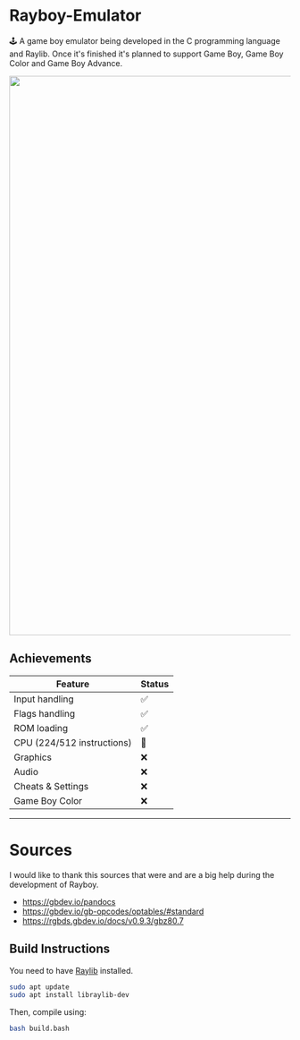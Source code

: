 # Rayboy-Emulator
🕹️ A game boy emulator being developed in the C programming language and Raylib. Once it's finished it's planned to support Game Boy, Game Boy Color and Game Boy Advance.

<img src="https://github.com/user-attachments/assets/13f67c2a-4452-4f55-b4e5-52102cf1ca9f" width="1000"/>


## Achievements

| Feature                     | Status   |
|-----------------------------|----------|
| Input handling              | ✅       |
| Flags handling              | ✅       |
| ROM loading                 | ✅       |
| CPU (224/512 instructions)  | 🚧       |
| Graphics                    | ❌       |
| Audio                       | ❌       |
| Cheats & Settings           | ❌       |
| Game Boy Color              | ❌       |

---

# Sources
I would like to thank this sources that were and are a big help during the development of Rayboy.
- https://gbdev.io/pandocs
- https://gbdev.io/gb-opcodes/optables/#standard
- https://rgbds.gbdev.io/docs/v0.9.3/gbz80.7

## Build Instructions

You need to have [Raylib](https://www.raylib.com/) installed. 
```bash
sudo apt update
sudo apt install libraylib-dev
```
Then, compile using:

```bash
bash build.bash
